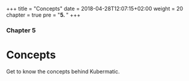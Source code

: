 +++
title = "Concepts"
date = 2018-04-28T12:07:15+02:00
weight = 20
chapter = true
pre = "<b>5. </b>"
+++

### Chapter 5

# Concepts

Get to know the concepts behind Kubermatic.
